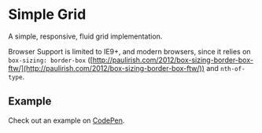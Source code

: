 # Simple Grid

A simple, responsive, fluid grid implementation.

Browser Support is limited to IE9+, and modern browsers, since it relies on `box-sizing: border-box` ([http://paulirish.com/2012/box-sizing-border-box-ftw/](http://paulirish.com/2012/box-sizing-border-box-ftw/)) and `nth-of-type`.


## Example

Check out an example on [CodePen](http://codepen.io/andybluntish/pen/RNzyZM/right/?editors=010).
